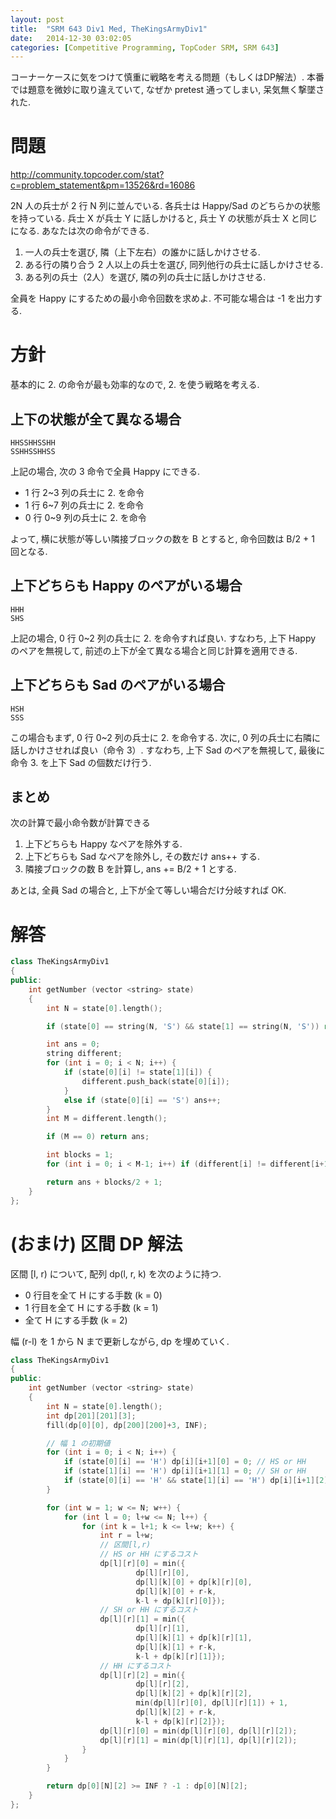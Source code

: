 ```yaml
---
layout: post
title:  "SRM 643 Div1 Med, TheKingsArmyDiv1"
date:   2014-12-30 03:02:05
categories: [Competitive Programming, TopCoder SRM, SRM 643]
---
```


コーナーケースに気をつけて慎重に戦略を考える問題（もしくはDP解法）. 本番では題意を微妙に取り違えていて, なぜか pretest 通ってしまい, 呆気無く撃墜された.

# 問題

http://community.topcoder.com/stat?c=problem_statement&pm=13526&rd=16086

2N 人の兵士が 2 行 N 列に並んでいる. 各兵士は Happy/Sad のどちらかの状態を持っている. 兵士 X が兵士 Y に話しかけると, 兵士 Y の状態が兵士 X と同じになる. あなたは次の命令ができる.

1. 一人の兵士を選び, 隣（上下左右）の誰かに話しかけさせる.
2. ある行の隣り合う 2 人以上の兵士を選び, 同列他行の兵士に話しかけさせる.
3. ある列の兵士（2人）を選び, 隣の列の兵士に話しかけさせる.

全員を Happy にするための最小命令回数を求めよ. 不可能な場合は -1 を出力する.

# 方針

基本的に 2. の命令が最も効率的なので, 2. を使う戦略を考える. 

## 上下の状態が全て異なる場合

```
HHSSHHSSHH
SSHHSSHHSS
```

上記の場合, 次の 3 命令で全員 Happy にできる.

- 1 行 2~3 列の兵士に 2. を命令
- 1 行 6~7 列の兵士に 2. を命令
- 0 行 0~9 列の兵士に 2. を命令

よって, 横に状態が等しい隣接ブロックの数を B とすると, 命令回数は B/2 + 1 回となる.

## 上下どちらも Happy のペアがいる場合

```
HHH
SHS
```

上記の場合, 0 行 0~2 列の兵士に 2. を命令すれば良い. すなわち, 上下 Happy のペアを無視して, 前述の上下が全て異なる場合と同じ計算を適用できる.

## 上下どちらも Sad のペアがいる場合

```
HSH
SSS
```

この場合もまず, 0 行 0~2 列の兵士に 2. を命令する. 次に, 0 列の兵士に右隣に話しかけさせれば良い（命令 3）. すなわち, 上下 Sad のペアを無視して, 最後に命令 3. を上下 Sad の個数だけ行う.

## まとめ

次の計算で最小命令数が計算できる

1. 上下どちらも Happy なペアを除外する.
2. 上下どちらも Sad なペアを除外し, その数だけ ans++ する.
3. 隣接ブロックの数 B を計算し, ans += B/2 + 1 とする.

あとは, 全員 Sad の場合と, 上下が全て等しい場合だけ分岐すれば OK.

# 解答

```cpp
class TheKingsArmyDiv1
{
public:
    int getNumber (vector <string> state)
    {
        int N = state[0].length();

        if (state[0] == string(N, 'S') && state[1] == string(N, 'S')) return -1;

        int ans = 0;
        string different;
        for (int i = 0; i < N; i++) {
            if (state[0][i] != state[1][i]) {
                different.push_back(state[0][i]);
            }
            else if (state[0][i] == 'S') ans++;
        }
        int M = different.length();

        if (M == 0) return ans;

        int blocks = 1;
        for (int i = 0; i < M-1; i++) if (different[i] != different[i+1]) blocks++;

        return ans + blocks/2 + 1;
    }
};
```

# (おまけ) 区間 DP 解法

区間 [l, r) について, 配列 dp(l, r, k) を次のように持つ.

- 0 行目を全て H にする手数 (k = 0)
- 1 行目を全て H にする手数 (k = 1)
- 全て H にする手数 (k = 2)

幅 (r-l) を 1 から N まで更新しながら, dp を埋めていく.

```cpp
class TheKingsArmyDiv1
{
public:
    int getNumber (vector <string> state)
    {
        int N = state[0].length();
        int dp[201][201][3];
        fill(dp[0][0], dp[200][200]+3, INF);

        // 幅 1 の初期値
        for (int i = 0; i < N; i++) {
            if (state[0][i] == 'H') dp[i][i+1][0] = 0; // HS or HH
            if (state[1][i] == 'H') dp[i][i+1][1] = 0; // SH or HH
            if (state[0][i] == 'H' && state[1][i] == 'H') dp[i][i+1][2] = 0; // HH
        }

        for (int w = 1; w <= N; w++) {
            for (int l = 0; l+w <= N; l++) {
                for (int k = l+1; k <= l+w; k++) {
                    int r = l+w;
                    // 区間[l,r)
                    // HS or HH にするコスト
                    dp[l][r][0] = min({
                            dp[l][r][0],
                            dp[l][k][0] + dp[k][r][0],
                            dp[l][k][0] + r-k,
                            k-l + dp[k][r][0]});
                    // SH or HH にするコスト
                    dp[l][r][1] = min({
                            dp[l][r][1],
                            dp[l][k][1] + dp[k][r][1],
                            dp[l][k][1] + r-k,
                            k-l + dp[k][r][1]});
                    // HH にするコスト
                    dp[l][r][2] = min({
                            dp[l][r][2],
                            dp[l][k][2] + dp[k][r][2],
                            min(dp[l][r][0], dp[l][r][1]) + 1,
                            dp[l][k][2] + r-k,
                            k-l + dp[k][r][2]});
                    dp[l][r][0] = min(dp[l][r][0], dp[l][r][2]);
                    dp[l][r][1] = min(dp[l][r][1], dp[l][r][2]);
                }
            }
        }

        return dp[0][N][2] >= INF ? -1 : dp[0][N][2];
    }
};
```
